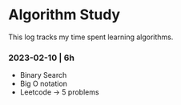 # Algorithm Study

This log tracks my time spent learning algorithms. 


### 2023-02-10 | 6h
- Binary Search
- Big O notation
- Leetcode -> 5 problems
